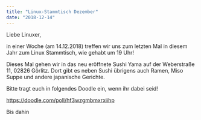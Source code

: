 ```yaml
---
title: "Linux-Stammtisch Dezember"
date: "2018-12-14"
---
```


Liebe Linuxer,

in einer Woche (am 14.12.2018) treffen wir uns zum letzten Mal in diesem Jahr zum Linux Stammtisch, wie gehabt um 19 Uhr!

Dieses Mal gehen wir in das neu eröffnete Sushi Yama auf der Weberstraße 11, 02826 Görlitz. Dort gibt es neben Sushi übrigens auch Ramen, Miso Suppe und andere japanische Gerichte. 

Bitte tragt euch in folgendes Doodle ein, wenn ihr dabei seid! 

https://doodle.com/poll/hf3wzgmbmxrxiihp

Bis dahin
